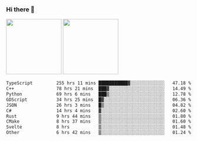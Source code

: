 ### Hi there 👋

<img height="150em" src="https://github-readme-stats.vercel.app/api?username=EddieDover&count_private=true&include_all_commits=true&show_icons=true&theme=dracula&hide_border=false&rank_icon=percentile"/>
<img height="150em" src="https://github-readme-stats.vercel.app/api/top-langs/?username=EddieDover&theme=dracula&hide_border=false&&layout=compact&langs_count=20" />

<!--START_SECTION:waka-->

```txt
TypeScript         255 hrs 11 mins ███████████▓░░░░░░░░░░░░░   47.18 %
C++                78 hrs 21 mins  ███▓░░░░░░░░░░░░░░░░░░░░░   14.49 %
Python             69 hrs 6 mins   ███▒░░░░░░░░░░░░░░░░░░░░░   12.78 %
GDScript           34 hrs 25 mins  █▓░░░░░░░░░░░░░░░░░░░░░░░   06.36 %
JSON               26 hrs 3 mins   █▒░░░░░░░░░░░░░░░░░░░░░░░   04.82 %
C#                 14 hrs 4 mins   ▓░░░░░░░░░░░░░░░░░░░░░░░░   02.60 %
Rust               9 hrs 44 mins   ▒░░░░░░░░░░░░░░░░░░░░░░░░   01.80 %
CMake              8 hrs 37 mins   ▒░░░░░░░░░░░░░░░░░░░░░░░░   01.60 %
Svelte             8 hrs           ▒░░░░░░░░░░░░░░░░░░░░░░░░   01.48 %
Other              6 hrs 42 mins   ▒░░░░░░░░░░░░░░░░░░░░░░░░   01.24 %
```

<!--END_SECTION:waka-->

<!--
**EddieDover/EddieDover** is a ✨ _special_ ✨ repository because its `README.md` (this file) appears on your GitHub profile.

Here are some ideas to get you started:

- 🔭 I’m currently working on ...
- 🌱 I’m currently learning ...
- 👯 I’m looking to collaborate on ...
- 🤔 I’m looking for help with ...
- 💬 Ask me about ...
- 📫 How to reach me: ...
- 😄 Pronouns: ...
- ⚡ Fun fact: ...
-->
<a rel="me" href="https://techhub.social/@EddieDover"></a>
